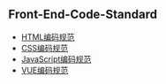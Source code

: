 
## Front-End-Code-Standard

 * [HTML编码规范][1]
 * [CSS编码规范][2]
 * [JavaScript编码规范][3]
 * [VUE编码规范][4]




  [1]: html.md
  [2]: css.md
  [3]: javascript.md
  [4]: vue.md
